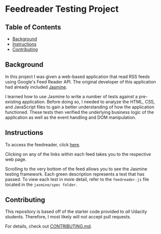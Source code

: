 # Feedreader Testing Project

## Table of Contents

* [Background](#background)
* [Instructions](#instructions)
* [Contributing](#contributing)

## Background

In this project I was given a web-based application that read RSS feeds using Google's
Feed Reader API. The original developer of this application had already included [Jasmine](http://jasmine.github.io/).

I learned how to use Jasmine to write a number of tests against a pre-existing application. Before doing so, I needed to analyze the HTML, CSS, and JavaScript files to gain a better understanding of how the application functioned. These tests then verified the underlying business logic of the application as well as the event handling and DOM manipulation.

## Instructions

To access the feedreader, click [here](https://neocyte.github.io/frontend-nanodegree-feedreader/).

Clicking on any of the links within each feed takes you to the respective web page.

Scrolling to the very bottom of the feed allows you to see the Jasmine testing framework.
Each green description represents a test that has passed. To view each test in more detail,
refer to the `feedreader.js` file located in the `jasmine/spec folder`.  

## Contributing

This repository is based off of the starter code provided to _all_ Udacity students. Therefore, I most likely will not accept pull requests.

For details, check out [CONTRIBUTING.md](CONTRIBUTING.md).
